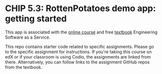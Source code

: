 # CHIP 5.3: RottenPotatoes demo app: getting started

This app is associated with the [online
course](http://www.saas-class.org) and free
[textbook](http://www.saasbook.info) Engineering Software as a Service.

This repo contains starter code related to specific assignments.
Please go to the specific assignment for instructions.
If you're taking this course on edX or if your classroom is using
Codio, the assignments are linked from there.  Alternatively, you can
follow links to the assignment GitHub repos from the textbook.

